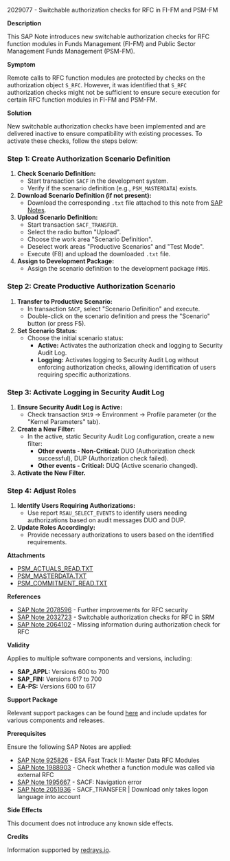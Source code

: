 2029077 - Switchable authorization checks for RFC in FI-FM and PSM-FM

**Description**

This SAP Note introduces new switchable authorization checks for RFC function modules in Funds Management (FI-FM) and Public Sector Management Funds Management (PSM-FM).

**Symptom**

Remote calls to RFC function modules are protected by checks on the authorization object `S_RFC`. However, it was identified that `S_RFC` authorization checks might not be sufficient to ensure secure execution for certain RFC function modules in FI-FM and PSM-FM.

**Solution**

New switchable authorization checks have been implemented and are delivered inactive to ensure compatibility with existing processes. To activate these checks, follow the steps below:

### Step 1: Create Authorization Scenario Definition
1. **Check Scenario Definition:**
   - Start transaction `SACF` in the development system.
   - Verify if the scenario definition (e.g., `PSM_MASTERDATA`) exists.
2. **Download Scenario Definition (if not present):**
   - Download the corresponding `.txt` file attached to this note from [SAP Notes](https://me.sap.com/notes/2029077).
3. **Upload Scenario Definition:**
   - Start transaction `SACF_TRANSFER`.
   - Select the radio button "Upload".
   - Choose the work area "Scenario Definition".
   - Deselect work areas "Productive Scenarios" and "Test Mode".
   - Execute (F8) and upload the downloaded `.txt` file.
4. **Assign to Development Package:**
   - Assign the scenario definition to the development package `FMBS`.

### Step 2: Create Productive Authorization Scenario
1. **Transfer to Productive Scenario:**
   - In transaction `SACF`, select "Scenario Definition" and execute.
   - Double-click on the scenario definition and press the "Scenario" button (or press F5).
2. **Set Scenario Status:**
   - Choose the initial scenario status:
     - **Active:** Activates the authorization check and logging to Security Audit Log.
     - **Logging:** Activates logging to Security Audit Log without enforcing authorization checks, allowing identification of users requiring specific authorizations.

### Step 3: Activate Logging in Security Audit Log
1. **Ensure Security Audit Log is Active:**
   - Check transaction `SM19` → Environment → Profile parameter (or the "Kernel Parameters" tab).
2. **Create a New Filter:**
   - In the active, static Security Audit Log configuration, create a new filter:
     - **Other events - Non-Critical:** DUO (Authorization check successful), DUP (Authorization check failed).
     - **Other events - Critical:** DUQ (Active scenario changed).
3. **Activate the New Filter.**

### Step 4: Adjust Roles
1. **Identify Users Requiring Authorizations:**
   - Use report `RSAU_SELECT_EVENTS` to identify users needing authorizations based on audit messages DUO and DUP.
2. **Update Roles Accordingly:**
   - Provide necessary authorizations to users based on the identified requirements.

**Attachments**

- [PSM_ACTUALS_READ.TXT](https://me.sap.com/sap/support/sapnotes/public/services/attachment.htm?iv_key=012006153200000576582014&iv_version=0001&iv_guid=4626F7646414D8448353AB9448A4E945)
- [PSM_MASTERDATA.TXT](https://me.sap.com/sap/support/sapnotes/public/services/attachment.htm?iv_key=012006153200000576582014&iv_version=0001&iv_guid=C8ADB5D9B9976147A33DA7C7252354A3)
- [PSM_COMMITMENT_READ.TXT](https://me.sap.com/sap/support/sapnotes/public/services/attachment.htm?iv_key=012006153200000576582014&iv_version=0001&iv_guid=E6C51F90D1202A4C90448BDB3CC11B09)

**References**

- [SAP Note 2078596](https://me.sap.com/notes/2078596) - Further improvements for RFC security
- [SAP Note 2032723](https://me.sap.com/notes/2032723) - Switchable authorization checks for RFC in SRM
- [SAP Note 2064102](https://me.sap.com/notes/2064102) - Missing information during authorization check for RFC

**Validity**

Applies to multiple software components and versions, including:
- **SAP_APPL:** Versions 600 to 700
- **SAP_FIN:** Versions 617 to 700
- **EA-PS:** Versions 600 to 617

**Support Package**

Relevant support packages can be found [here](https://me.sap.com/supportpackage/SAPKH60026) and include updates for various components and releases.

**Prerequisites**

Ensure the following SAP Notes are applied:
- [SAP Note 925826](https://me.sap.com/notes/925826) - ESA Fast Track II: Master Data RFC Modules
- [SAP Note 1988903](https://me.sap.com/notes/1988903) - Check whether a function module was called via external RFC
- [SAP Note 1995667](https://me.sap.com/notes/1995667) - SACF: Navigation error
- [SAP Note 2051936](https://me.sap.com/notes/2051936) - SACF_TRANSFER | Download only takes logon language into account

**Side Effects**

This document does not introduce any known side effects.

**Credits**

Information supported by [redrays.io](https://redrays.io).